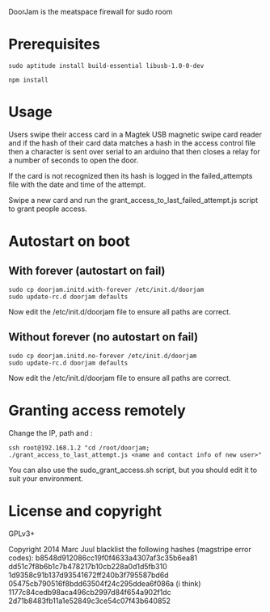 DoorJam is the meatspace firewall for sudo room

# Prerequisites

```
sudo aptitude install build-essential libusb-1.0-0-dev

npm install
```

# Usage

Users swipe their access card in a Magtek USB magnetic swipe card reader and if the hash of their card data matches a hash in the access control file then a character is sent over serial to an arduino that then closes a relay for a number of seconds to open the door.

If the card is not recognized then its hash is logged in the failed_attempts file with the date and time of the attempt.

Swipe a new card and run the grant_access_to_last_failed_attempt.js script to grant people access.

# Autostart on boot

## With forever (autostart on fail)

```
sudo cp doorjam.initd.with-forever /etc/init.d/doorjam
sudo update-rc.d doorjam defaults
```

Now edit the /etc/init.d/doorjam file to ensure all paths are correct.

## Without forever (no autostart on fail)

```
sudo cp doorjam.initd.no-forever /etc/init.d/doorjam
sudo update-rc.d doorjam defaults
```

Now edit the /etc/init.d/doorjam file to ensure all paths are correct.

# Granting access remotely

Change the IP, path and <name and contact info of new user>:

```
ssh root@192.168.1.2 "cd /root/doorjam; ./grant_access_to_last_attempt.js <name and contact info of new user>"
```

You can also use the sudo_grant_access.sh script, but you should edit it to suit your environment.

# License and copyright

GPLv3+

Copyright 2014 Marc Juul
blacklist the following hashes (magstripe error codes):
b8548d912086cc19f0f4633a4307af3c35b6ea81
dd51c7f8b6b1c7b478217b10cb228a0d1d5fb310
1d9358c91b137d93541672ff240b3f795587bd6d
05475cb790516f8bdd63504f24c295ddea6f086a (i think)
1177c84cedb98aca496cb2997d84f654a902f1dc
2d71b8483fb11a1e52849c3ce54c07f43b640852
